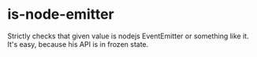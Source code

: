 # is-node-emitter
Strictly checks that given value is nodejs EventEmitter or something like it. It's easy, because his API is in frozen state.

